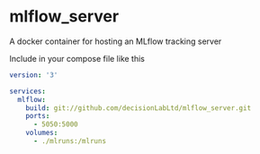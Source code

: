 # mlflow_server
A docker container for hosting an MLflow tracking server

Include in your compose file like this
```yaml
version: '3'

services:
  mlflow:
    build: git://github.com/decisionLabLtd/mlflow_server.git
    ports:
      - 5050:5000
    volumes:
      - ./mlruns:/mlruns

```
